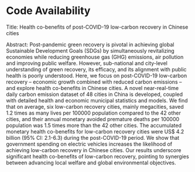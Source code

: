 # Code Availability

Title: Health co-benefits of post-COVID-19 low-carbon recovery in Chinese cities

Abstract: Post-pandemic green recovery is pivotal in achieving global Sustainable Development Goals (SDGs) by simultaneously revitalizing economies while reducing greenhouse gas (GHG) emissions, air pollution and improving public welfare. However, sub-national and city-level understanding of green recovery, its efficacy, and its alignment with public health is poorly understood. Here, we focus on post-COVID-19 low-carbon recovery – economic growth combined with reduced carbon emissions – and explore health co-benefits in Chinese cities. A novel near-real-time daily carbon emission dataset of 48 cities in China is developed, coupled with detailed health and economic municipal statistics and models. We find that on average, six low-carbon recovery cities, mainly megacities, saved 1.2 times as many lives per 100000 population compared to the 42 other cities, and their annual monetary avoided premature deaths per 100000 population was 1.5 times more than the 42 other cities. The accumulated monetary health co-benefits for low-carbon recovery cities were US$ 4.2 billion (95% CI: 2.1-6.3) during the post-COVID-19 period. We show that government spending on electric vehicles increases the likelihood of achieving low-carbon recovery in Chinese cities. Our results underscore significant health co-benefits of low-carbon recovery, pointing to synergies between advancing local welfare and global environmental objectives. 